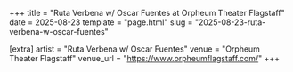 +++
title = "Ruta Verbena w/ Oscar Fuentes at Orpheum Theater Flagstaff"
date = 2025-08-23
template = "page.html"
slug = "2025-08-23-ruta-verbena-w-oscar-fuentes"

[extra]
artist = "Ruta Verbena w/ Oscar Fuentes"
venue = "Orpheum Theater Flagstaff"
venue_url = "https://www.orpheumflagstaff.com/"
+++
